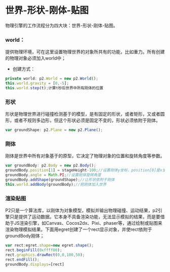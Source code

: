 # 世界-形状-刚体-贴图
物理引擎的工作流程分为四大块：世界-形状-刚体-贴图。

### world：
提供物理环境，可在这里设置物理世界的对象所共有的功能，比如重力。所有创建的物理对象必须加入world中；
* 创建方式：
```typeScript
private world: p2.World = new p2.World();
this.world.gravity = [0,-5];
this.world.step(t);计算t秒后世界中所有刚体的位置
```
### 形状
形状是物理世界进行碰撞检测基于的模型，是有固定的形状，或者矩形，又或者圆形，或者不规则多边形，但这个形状必须是固定不变的，形状必须依附于刚体。
```typeScript
var groundShape: p2.Plane = new p2.Plane();
```

### 刚体
刚体是世界中所有对象基于的原型，它决定了物理对象的位置和旋转角度等参数。
```typeScript
var groundBody: p2.Body = new p2.Body();
groundBody.position[1] = stageHeight-100;//设置刚体y坐标，position[0]是x坐标；
groundBody.angle = Math.PI;//设置刚体旋转角度
groundBody.addShape(groundShape);//让形状依附于刚体
this.world.addBody(groundBody);//把刚体加入世界
```

### 渲染贴图
P2只是一个算法库，以刚体为对象模型，模拟并输出物理碰撞、运动结果，p2引擎只是提供了运动数据。它本身不具备渲染功能，无法显示模拟的结果，而是要借助于JS渲染引擎，如Canvas、Cocos2dx、Pixi、phaser等，通过绘制或贴图来渲染物理模拟结果。下面用egret创建了一个rect显示对象，并使rect依附于groundBody刚体；
```typeScript
var rect:egret.shape=new egret.shape();
rect.beginFill(0xffff00);
rect.graphics.drawRect(0,0,100,50);
rect.endFill();
groundBody.displays=[rect]
```

